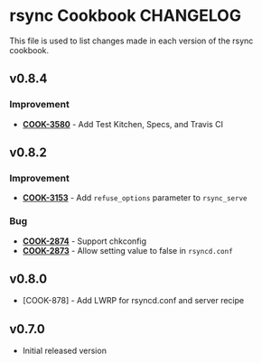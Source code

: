 rsync Cookbook CHANGELOG
========================
This file is used to list changes made in each version of the rsync cookbook.


v0.8.4
------
### Improvement
- **[COOK-3580](https://tickets.opscode.com/browse/COOK-3580)** - Add Test Kitchen, Specs, and Travis CI


v0.8.2
------
### Improvement
- **[COOK-3153](https://tickets.opscode.com/browse/COOK-3153)** - Add `refuse_options` parameter to `rsync_serve`

### Bug
- **[COOK-2874](https://tickets.opscode.com/browse/COOK-2874)** - Support chkconfig
- **[COOK-2873](https://tickets.opscode.com/browse/COOK-2873)** - Allow setting value to false in `rsyncd.conf`

v0.8.0
------
* [COOK-878] - Add LWRP for rsyncd.conf and server recipe

v0.7.0
------
* Initial released version
